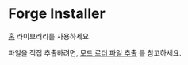 # Forge Installer

[홈](../../installer.forge/home.md) 라이브러리를 사용하세요.

파일을 직접 추출하려면, [모드 로더 파일 추출](../Installer/Forge-Installer.md) 를 참고하세요.
